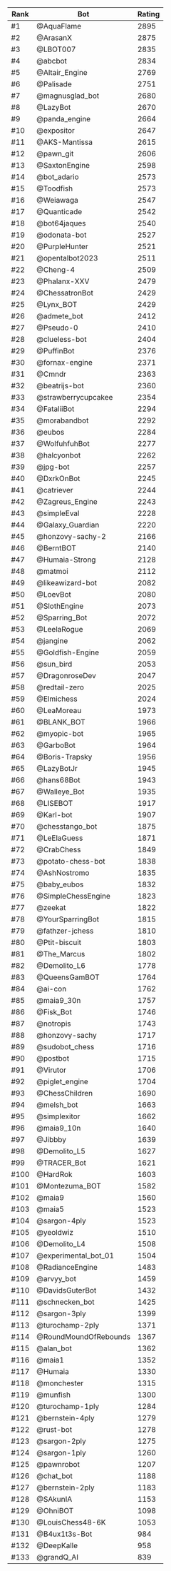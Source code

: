 Rank|Bot|Rating
---|---|---
#1|@AquaFlame|2895
#2|@ArasanX|2875
#3|@LBOT007|2835
#4|@abcbot|2834
#5|@Altair_Engine|2769
#6|@Palisade|2751
#7|@magnusglad_bot|2680
#8|@LazyBot|2670
#9|@panda_engine|2664
#10|@expositor|2647
#11|@AKS-Mantissa|2615
#12|@pawn_git|2606
#13|@SaxtonEngine|2598
#14|@bot_adario|2573
#15|@Toodfish|2573
#16|@Weiawaga|2547
#17|@Quanticade|2542
#18|@bot64jaques|2540
#19|@odonata-bot|2527
#20|@PurpleHunter|2521
#21|@opentalbot2023|2511
#22|@Cheng-4|2509
#23|@Phalanx-XXV|2479
#24|@ChessatronBot|2429
#25|@Lynx_BOT|2429
#26|@admete_bot|2412
#27|@Pseudo-0|2410
#28|@clueless-bot|2404
#29|@PuffinBot|2376
#30|@fornax-engine|2371
#31|@Cmndr|2363
#32|@beatrijs-bot|2360
#33|@strawberrycupcakee|2354
#34|@FataliiBot|2294
#35|@morabandbot|2292
#36|@eubos|2284
#37|@WolfuhfuhBot|2277
#38|@halcyonbot|2262
#39|@jpg-bot|2257
#40|@DxrkOnBot|2245
#41|@catriever|2244
#42|@Zagreus_Engine|2243
#43|@simpleEval|2228
#44|@Galaxy_Guardian|2220
#45|@honzovy-sachy-2|2166
#46|@BerntBOT|2140
#47|@Humaia-Strong|2128
#48|@matmoi|2112
#49|@likeawizard-bot|2082
#50|@LoevBot|2080
#51|@SlothEngine|2073
#52|@Sparring_Bot|2072
#53|@LeelaRogue|2069
#54|@jangine|2062
#55|@Goldfish-Engine|2059
#56|@sun_bird|2053
#57|@DragonroseDev|2047
#58|@redtail-zero|2025
#59|@Elmichess|2024
#60|@LeaMoreau|1973
#61|@BLANK_BOT|1966
#62|@myopic-bot|1965
#63|@GarboBot|1964
#64|@Boris-Trapsky|1956
#65|@LazyBotJr|1945
#66|@hans68Bot|1943
#67|@Walleye_Bot|1935
#68|@LISEBOT|1917
#69|@Karl-bot|1907
#70|@chesstango_bot|1875
#71|@LeElaGuess|1871
#72|@CrabChess|1849
#73|@potato-chess-bot|1838
#74|@AshNostromo|1835
#75|@baby_eubos|1832
#76|@SimpleChessEngine|1823
#77|@zeekat|1822
#78|@YourSparringBot|1815
#79|@fathzer-jchess|1810
#80|@Ptit-biscuit|1803
#81|@The_Marcus|1802
#82|@Demolito_L6|1778
#83|@QueensGamBOT|1764
#84|@ai-con|1762
#85|@maia9_30n|1757
#86|@Fisk_Bot|1746
#87|@notropis|1743
#88|@honzovy-sachy|1717
#89|@sudobot_chess|1716
#90|@postbot|1715
#91|@Virutor|1706
#92|@piglet_engine|1704
#93|@ChessChildren|1690
#94|@melsh_bot|1663
#95|@simplexitor|1662
#96|@maia9_10n|1640
#97|@Jibbby|1639
#98|@Demolito_L5|1627
#99|@TRACER_Bot|1621
#100|@HardRok|1603
#101|@Montezuma_BOT|1582
#102|@maia9|1560
#103|@maia5|1523
#104|@sargon-4ply|1523
#105|@yeoldwiz|1510
#106|@Demolito_L4|1508
#107|@experimental_bot_01|1504
#108|@RadianceEngine|1483
#109|@arvyy_bot|1459
#110|@DavidsGuterBot|1432
#111|@schnecken_bot|1425
#112|@sargon-3ply|1399
#113|@turochamp-2ply|1371
#114|@RoundMoundOfRebounds|1367
#115|@alan_bot|1362
#116|@maia1|1352
#117|@Humaia|1330
#118|@monchester|1315
#119|@munfish|1300
#120|@turochamp-1ply|1284
#121|@bernstein-4ply|1279
#122|@rust-bot|1278
#123|@sargon-2ply|1275
#124|@sargon-1ply|1260
#125|@pawnrobot|1207
#126|@chat_bot|1188
#127|@bernstein-2ply|1183
#128|@SAkunIA|1153
#129|@OhniBOT|1098
#130|@LouisChess48-6K|1053
#131|@B4ux1t3s-Bot|984
#132|@DeepKalle|958
#133|@grandQ_AI|839
